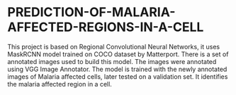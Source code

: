 # PREDICTION-OF-MALARIA-AFFECTED-REGIONS-IN-A-CELL
This project is based on Regional Convolutional Neural Networks, it uses MaskRCNN model trained on COCO dataset by Matterport. There is a set of annotated images used to build this model. The images were annotated using VGG Image Annotator. The model is trained with the newly annotated images of Malaria affected cells, later tested on a validation set. It identifies the malaria affected region in a cell.
